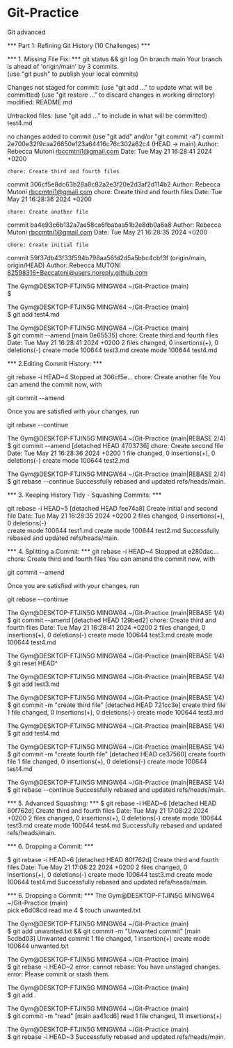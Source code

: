 # Git-Practice
Git advanced

***  Part 1: Refining Git History (10 Challenges) ***

***  1. Missing File Fix: ***
 git status && git log
On branch main
Your branch is ahead of 'origin/main' by 3 commits.       
  (use "git push" to publish your local commits)

Changes not staged for commit:
  (use "git add <file>..." to update what will be committed)
  (use "git restore <file>..." to discard changes in working directory)
        modified:   README.md

Untracked files:
  (use "git add <file>..." to include in what will be committed)
        test4.md

no changes added to commit (use "git add" and/or "git commit -a")
commit 2e700e32f9caa26850e123a64416c76c302a62c4 (HEAD -> main)
Author: Rebecca Mutoni <rbccmtni1@gmail.com>
Date:   Tue May 21 16:28:41 2024 +0200

    chore: Create third and fourth files

commit 306cf5e8dc63b28a8c82a2e3f20e2d3af2d114b2
Author: Rebecca Mutoni <rbccmtni1@gmail.com>
chore: Create third and fourth files
Date:   Tue May 21 16:28:36 2024 +0200

    chore: Create another file

commit ba4e93c6b132a7ae58ca6fbabaa51b2e8db0a6a8
Author: Rebecca Mutoni <rbccmtni1@gmail.com>
Date:   Tue May 21 16:28:35 2024 +0200

    chore: Create initial file

commit 59f37db43f33f594b798aa56fd2d5a5bbc4cbf3f (origin/main, origin/HEAD)
Author: Rebecca MUTONI <82598316+Beccatoni@users.noreply.github.com>

The Gym@DESKTOP-FTJIN5G MINGW64 ~/Git-Practice (main)     
$

The Gym@DESKTOP-FTJIN5G MINGW64 ~/Git-Practice (main)     
$ git add test4.md

The Gym@DESKTOP-FTJIN5G MINGW64 ~/Git-Practice (main)     
$ git commit --amend
[main 0e65535] chore: Create third and fourth files
 Date: Tue May 21 16:28:41 2024 +0200
 2 files changed, 0 insertions(+), 0 deletions(-)
 create mode 100644 test3.md
 create mode 100644 test4.md


*** 2.Editing Commit History:  ***

 git rebase -i HEAD~4
Stopped at 306cf5e...  chore: Create another file
You can amend the commit now, with

  git commit --amend

Once you are satisfied with your changes, run

  git rebase --continue

The Gym@DESKTOP-FTJIN5G MINGW64 ~/Git-Practice (main|REBASE 2/4)
$ git commit --amend
[detached HEAD 4703736] chore: Create second file
 Date: Tue May 21 16:28:36 2024 +0200
 1 file changed, 0 insertions(+), 0 deletions(-)
 create mode 100644 test2.md

The Gym@DESKTOP-FTJIN5G MINGW64 ~/Git-Practice (main|REBASE 2/4)
$ git rebase --continue
Successfully rebased and updated refs/heads/main.


*** 3. Keeping History Tidy - Squashing Commits:   ***

 git rebase -i HEAD~5
[detached HEAD fee74a8] Create initial and second file
 Date: Tue May 21 16:28:35 2024 +0200
 2 files changed, 0 insertions(+), 0 deletions(-)     
 create mode 100644 test1.md
 create mode 100644 test2.md
Successfully rebased and updated refs/heads/main.


***  4. Splitting a Commit:    ***
git rebase -i HEAD~4
Stopped at e280dac...  chore: Create third and fourth files
You can amend the commit now, with

  git commit --amend

Once you are satisfied with your changes, run

  git rebase --continue

The Gym@DESKTOP-FTJIN5G MINGW64 ~/Git-Practice (main|REBASE 1/4)
$ git commit --amend
[detached HEAD 129bed2] chore: Create third and fourth files
 Date: Tue May 21 16:28:41 2024 +0200
 2 files changed, 0 insertions(+), 0 deletions(-)
 create mode 100644 test3.md
 create mode 100644 test4.md

The Gym@DESKTOP-FTJIN5G MINGW64 ~/Git-Practice (main|REBASE 1/4)
$ git reset HEAD^

The Gym@DESKTOP-FTJIN5G MINGW64 ~/Git-Practice (main|REBASE 1/4)
$ git add test3.md

The Gym@DESKTOP-FTJIN5G MINGW64 ~/Git-Practice (main|REBASE 1/4)
$ git commit -m "create third file"
[detached HEAD 721cc3e] create third file
 1 file changed, 0 insertions(+), 0 deletions(-)
 create mode 100644 test3.md

The Gym@DESKTOP-FTJIN5G MINGW64 ~/Git-Practice (main|REBASE 1/4)
$ git  add test4.md

The Gym@DESKTOP-FTJIN5G MINGW64 ~/Git-Practice (main|REBASE 1/4)
$ git commit -m "create fourth file"
[detached HEAD ce37560] create fourth file
 1 file changed, 0 insertions(+), 0 deletions(-)
 create mode 100644 test4.md

The Gym@DESKTOP-FTJIN5G MINGW64 ~/Git-Practice (main|REBASE 1/4)
$ git rebase --continue
Successfully rebased and updated refs/heads/main.


*** 5. Advanced Squashing:  ***
$ git rebase -i HEAD~6
[detached HEAD 80f762d] Create third and fourth files
 Date: Tue May 21 17:08:22 2024 +0200
 2 files changed, 0 insertions(+), 0 deletions(-)
 create mode 100644 test3.md
 create mode 100644 test4.md
Successfully rebased and updated refs/heads/main.


*** 6. Dropping a Commit: ***


$ git rebase -i HEAD~6
[detached HEAD 80f762d] Create third and fourth files
 Date: Tue May 21 17:08:22 2024 +0200
 2 files changed, 0 insertions(+), 0 deletions(-)
 create mode 100644 test3.md
 create mode 100644 test4.md
Successfully rebased and updated refs/heads/main.


*** 6. Dropping a Commit: ***
The Gym@DESKTOP-FTJIN5G MINGW64 ~/Git-Practice (main)     
pick e6d08cd read me 4
$ touch unwanted.txt

The Gym@DESKTOP-FTJIN5G MINGW64 ~/Git-Practice (main)     
$ git add unwanted.txt && git commit -m "Unwanted commit" 
[main 5cdbd03] Unwanted commit
 1 file changed, 1 insertion(+)
 create mode 100644 unwanted.txt

The Gym@DESKTOP-FTJIN5G MINGW64 ~/Git-Practice (main)     
$ git rebase -i HEAD~2
error: cannot rebase: You have unstaged changes.
error: Please commit or stash them.

The Gym@DESKTOP-FTJIN5G MINGW64 ~/Git-Practice (main)     
$ git add .

The Gym@DESKTOP-FTJIN5G MINGW64 ~/Git-Practice (main)     
$ git commit -m "read"
[main aa41cd6] read
 1 file changed, 11 insertions(+)

The Gym@DESKTOP-FTJIN5G MINGW64 ~/Git-Practice (main)     
$ git rebase -i HEAD~3
Successfully rebased and updated refs/heads/main.




